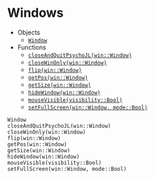 # Windows
* Objects
  - [`Window`](@ref)
* Functions
  - [`closeAndQuitPsychoJL(win::Window)`](@ref)
  - [`closeWinOnly(win::Window)`](@ref)
  - [`flip(win::Window)`](@ref)
  - [`getPos(win::Window)`](@ref)
  - [`getSize(win::Window)`](@ref)
  - [`hideWindow(win::Window)`](@ref)
  - [`mouseVisible(visibility::Bool)`](@ref)
  - [`setFullScreen(win::Window, mode::Bool)`](@ref)
```@docs
Window
closeAndQuitPsychoJL(win::Window)
closeWinOnly(win::Window)
flip(win::Window)
getPos(win::Window)
getSize(win::Window)
hideWindow(win::Window)
mouseVisible(visibility::Bool)
setFullScreen(win::Window, mode::Bool)
```


